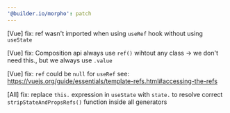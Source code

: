 ```yaml
---
'@builder.io/morpho': patch
---
```


[Vue] fix: ref wasn't imported when using `useRef` hook without using `useState`

[Vue] fix: Composition api always use `ref()` wihtout any class -> we don't need this., but we always use `.value`

[Vue] fix: `ref` could be `null` for `useRef` see: https://vuejs.org/guide/essentials/template-refs.html#accessing-the-refs

[All] fix: replace `this.` expression in `useState` with `state.` to resolve correct `stripStateAndPropsRefs()` function inside all generators
